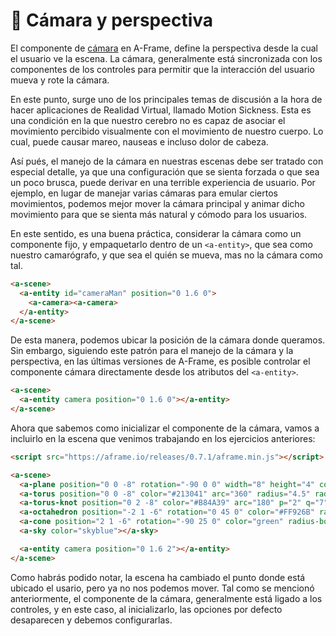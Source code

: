 # :movie_camera: Cámara y perspectiva

El componente de [cámara](https://aframe.io/docs/0.7.0/components/camera.html) en A-Frame, define la perspectiva desde la cual el usuario ve la escena. La cámara, generalmente está sincronizada con los componentes de los controles para permitir que la interacción del usuario mueva y rote la cámara.

En este punto, surge uno de los principales temas de discusión a la hora de hacer aplicaciones de Realidad Virtual, llamado Motion Sickness. Esta es una condición en la que nuestro cerebro no es capaz de asociar el movimiento percibido visualmente con el movimiento de nuestro cuerpo. Lo cual, puede causar mareo, nauseas e incluso dolor de cabeza.

Así pués, el manejo de la cámara en nuestras escenas debe ser tratado con especial detalle, ya que una configuración que se sienta forzada o que sea un poco brusca, puede derivar en una terrible experiencia de usuario. Por ejemplo, en lugar de manejar varias cámaras para emular ciertos movimientos, podemos mejor mover la cámara principal y animar dicho movimiento para que se sienta más natural y cómodo para los usuarios.

En este sentido, es una buena práctica, considerar la cámara como un componente fijo, y empaquetarlo dentro de un  `<a-entity>`, que sea como nuestro camarógrafo, y que sea el quién se mueva, mas no la cámara como tal.

```html
<a-scene>
  <a-entity id="cameraMan" position="0 1.6 0">
    <a-camera><a-camera>
  </a-entity>
</a-scene>
````

De esta manera, podemos ubicar la posición de la cámara donde queramos. Sin embargo, siguiendo este patrón para el manejo de la cámara y la perspectiva, en las últimas versiones de A-Frame, es posible controlar el componente cámara directamente desde los atributos del `<a-entity>`.

```html
<a-scene>
  <a-entity camera position="0 1.6 0"></a-entity>
</a-scene>
````

Ahora que sabemos como inicializar el componente de la cámara, vamos a incluirlo en la escena que venimos trabajando en los ejercicios anteriores:

```html
<script src="https://aframe.io/releases/0.7.1/aframe.min.js"></script>

<a-scene>
  <a-plane position="0 0 -8" rotation="-90 0 0" width="8" height="4" color="peru"></a-plane>
  <a-torus position="0 0 -8" color="#213041" arc="360" radius="4.5" radius-tubular="0.1"></a-torus>
  <a-torus-knot position="0 2 -8" color="#B84A39" arc="180" p="2" q="7" radius="1" radius-tubular="0.1"></a-torus-knot>
  <a-octahedron position="-2 1 -6" rotation="0 45 0" color="#FF926B" radius="1"></a-octahedron>
  <a-cone position="2 1 -6" rotation="-90 25 0" color="green" radius-bottom="0" radius-top="0.5"></a-cone>
  <a-sky color="skyblue"></a-sky>

  <a-entity camera position="0 1.6 2"></a-entity>
</a-scene>
````

Como habrás podido notar, la escena ha cambiado el punto donde está ubicado el usario, pero ya no nos podemos mover. Tal como se mencionó anteriormente, el componente de la cámara, generalmente está ligado a los controles, y en este caso, al inicializarlo, las opciones por defecto desaparecen y debemos configurarlas.
